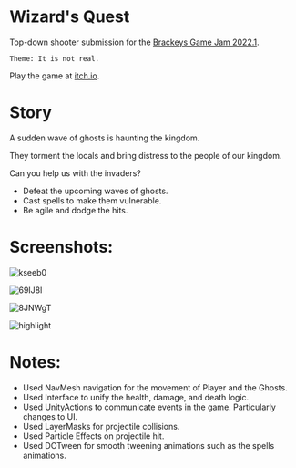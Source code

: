 # Wizard's Quest

Top-down shooter submission for the [Brackeys Game Jam 2022.1](https://itch.io/jam/brackeys-7).

`Theme: It is not real.`

Play the game at [itch.io](https://eon704.itch.io/wizards-quest).

# Story

A sudden wave of ghosts is haunting the kingdom. 

They torment the locals and bring distress to the people of our kingdom.

Can you help us with the invaders?

- Defeat the upcoming waves of ghosts.
- Cast spells to make them vulnerable.
- Be agile and dodge the hits.

# Screenshots:

![kseeb0](https://github.com/eon704/TDS-BrackeysJam/assets/16372290/24cde3e1-8b7b-4056-9245-ad761860888e)

![69IJ8l](https://github.com/eon704/TDS-BrackeysJam/assets/16372290/c90e74f2-716e-403f-bbd6-cb268e537e23)

![8JNWgT](https://github.com/eon704/TDS-BrackeysJam/assets/16372290/831303da-8a60-462f-9144-f9eb47960bf9)

![highlight](https://github.com/eon704/TDS-BrackeysJam/assets/16372290/ff55892f-6ebc-4710-ab38-e63227f2bd59)


# Notes:
- Used NavMesh navigation for the movement of Player and the Ghosts.
- Used Interface to unify the health, damage, and death logic.
- Used UnityActions to communicate events in the game. Particularly changes to UI.
- Used LayerMasks for projectile collisions.
- Used Particle Effects on projectile hit.
- Used DOTween for smooth tweening animations such as the spells animations.

